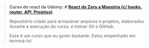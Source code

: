 > **Curso de react da Udemy: # [React do Zero a Maestria (c/ hooks, router, API, Projetos)](https://www.udemy.com/course/react-do-zero-a-maestria-c-hooks-router-api-projetos/)**

> Repositório criado para armazenar arquivos e projetos, elaborados durante a execução do curso, e treinar Git e GitHub.

>Esse é um curso que eu gosto bastante. Estou empenhado em terminá-lo!
